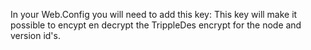 ﻿In your Web.Config you will need to add this key:
<add key="TPPreviewPrivateKey" value=""/>
This key will make it possible to encypt en decrypt the TrippleDes encrypt for the node and version id's.
